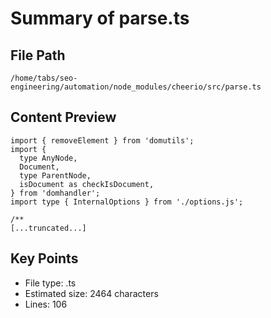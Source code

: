 # Summary of parse.ts
  
## File Path
`/home/tabs/seo-engineering/automation/node_modules/cheerio/src/parse.ts`

## Content Preview
```
import { removeElement } from 'domutils';
import {
  type AnyNode,
  Document,
  type ParentNode,
  isDocument as checkIsDocument,
} from 'domhandler';
import type { InternalOptions } from './options.js';

/**
[...truncated...]
```

## Key Points
- File type: .ts
- Estimated size: 2464 characters
- Lines: 106
